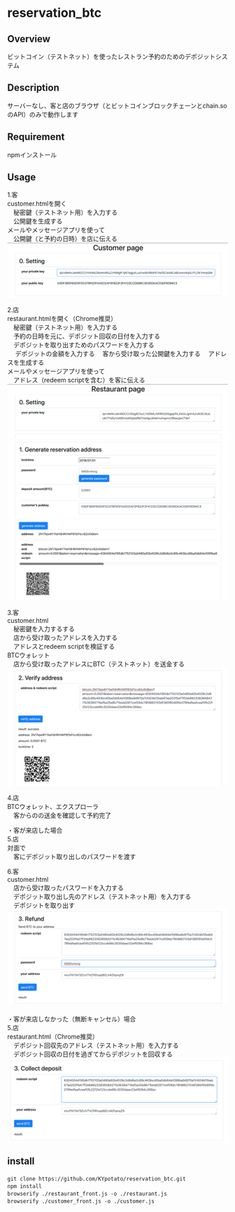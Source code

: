 # reservation_btc

## Overview
ビットコイン（テストネット）を使ったレストラン予約のためのデポジットシステム

## Description
サーバーなし、客と店のブラウザ（とビットコインブロックチェーンとchain.soのAPI）のみで動作します

## Requirement
npmインストール

## Usage
1.客  
 customer.htmlを開く  
 　秘密鍵（テストネット用）を入力する  
 　公開鍵を生成する  
 メールやメッセージアプリを使って  
 　公開鍵（と予約の日時）を店に伝える  
  ![画像1](https://github.com/KYpotato/reservation_btc/blob/images/0_customer_privkey.png)  
  
2.店  
 restaurant.htmlを開く（Chrome推奨）  
 　秘密鍵（テストネット用）を入力する  
 　予約の日時を元に、デポジット回収の日付を入力する    
 　デポジットを取り出すためのパスワードを入力する  
　 デポジットの金額を入力する
 　客から受け取った公開鍵を入力する
 　アドレスを生成する  
 メールやメッセージアプリを使って  
 　アドレス（redeem scriptを含む）を客に伝える  
  ![画像2](https://github.com/KYpotato/reservation_btc/blob/images/0_restaurant_privkey.png)  
  ![画像3](https://github.com/KYpotato/reservation_btc/blob/images/1_restaurant_gen_address.png)  
  ![画像4](https://github.com/KYpotato/reservation_btc/blob/images/1_restaurant_gen_address_result.png)  
  
3.客  
 customer.html  
 　秘密鍵を入力するする  
 　店から受け取ったアドレスを入力する  
 　アドレスとredeem scriptを検証する  
 BTCウォレット  
 　店から受け取ったアドレスにBTC（テストネット）を送金する  
  ![画像5](https://github.com/KYpotato/reservation_btc/blob/images/2_customer_verify.png)  
  
4.店  
 BTCウォレット、エクスプローラ  
 　客からのの送金を確認して予約完了  
  
・客が来店した場合  
5.店  
 対面で  
 　客にデポジット取り出しのパスワードを渡す  
  
6.客  
 customer.html  
 　店から受け取ったパスワードを入力する  
 　デポジット取り出し先のアドレス（テストネット用）を入力する  
 　デポジットを取り出す  
  ![画像6](https://github.com/KYpotato/reservation_btc/blob/images/3_customer_refund.png)  
　  
・客が来店しなかった（無断キャンセル）場合  
5.店  
 restaurant.html（Chrome推奨）  
 　デポジット回収先のアドレス（テストネット用）を入力する  
 　デポジット回収の日付を過ぎてからデポジットを回収する  
  ![画像7](https://github.com/KYpotato/reservation_btc/blob/images/3_restaurant_collect.png)  
  
## install
`git clone https://github.com/KYpotato/reservation_btc.git`  
`npm install`  
`browserify ./restaurant_front.js -o ./restaurant.js`  
`browserify ./customer_front.js -o ./customer.js`  



